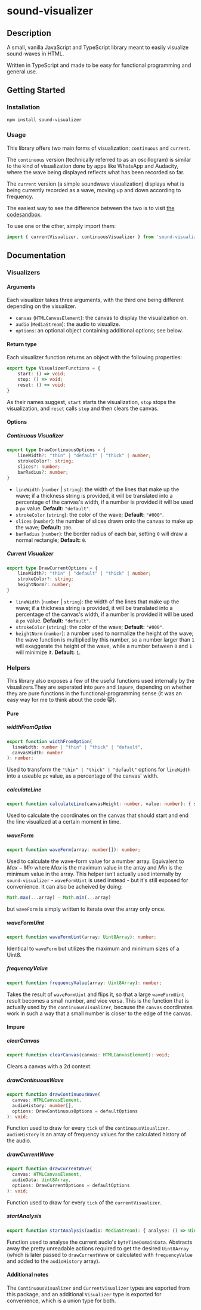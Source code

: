 # sound-visualizer

## Description

A small, vanilla JavaScript and TypeScript library meant to easily visualize sound-waves in HTML.

Written in TypeScript and made to be easy for functional programming and general use.

## Getting Started

### Installation

```bash
npm install sound-visualizer
```

### Usage

This library offers two main forms of visualization: `continuous` and `current`.

The `continuous` version (technically referred to as an oscillogram) is similar to the kind of visualization done by apps like WhatsApp and Audacity, where the wave being displayed reflects what has been recorded so far.

The `current` version (a simple soundwave visualization) displays what is being currently recorded as a wave,
moving up and down according to frequency.

The easiest way to see the difference between the two is to visit [the codesandbox](https://codesandbox.io/p/sandbox/competent-curran-wpmxlu?selection=%5B%7B%22endColumn%22%3A10%2C%22endLineNumber%22%3A19%2C%22startColumn%22%3A10%2C%22startLineNumber%22%3A19%7D%5D).

To use one or the other, simply import them:

```typescript
import { currentVisualizer, continuousVisualizer } from 'sound-visualizer';
```

## Documentation

### Visualizers

#### Arguments

Each visualizer takes three arguments,
with the third one being different depending on the visualizer.

- `canvas` (`HTMLCanvasElement`): the canvas to display the visualization on.
- `audio` (`MediaStream`): the audio to visualize.
- `options`: an optional object containing additional options; see below.

#### Return type

Each visualizer function returns an object with the following properties:

```typescript
export type VisualizerFunctions = {
    start: () => void;
    stop: () => void;
    reset: () => void;
}
```

As their names suggest, `start` starts the visualization, `stop` stops the visualization, and `reset` calls `stop` and then clears the canvas.

#### Options

##### Continuous Visualizer

```typescript
export type DrawContinuousOptions = {
    lineWidth?: "thin" | "default" | "thick" | number;
    strokeColor?: string;
    slices?: number;
    barRadius?: number;
}
```

- `lineWidth` (`number` | `string`): the width of the lines that make up the wave; if a thickness string is provided, it will be translated into a percentage of the canvas's width, if a number is provided it will be used a `px` value. **Default:** `"default"`.
- `strokeColor` (`string`): the color of the wave; **Default:** `"#000"`.
- `slices` (`number`): the number of slices drawn onto the canvas to make up the wave; **Default:** `100`.
- `barRadius` (`number`): the border radius of each bar, setting `0` will draw a normal rectangle; **Default:** `0`.
##### Current Visualizer

```typescript
export type DrawCurrentOptions = {
    lineWidth?: "thin" | "default" | "thick" | number;
    strokeColor?: string;
    heightNorm?: number;
}
```

- `lineWidth` (`number` | `string`): the width of the lines that make up the wave; if a thickness string is provided, it will be translated into a percentage of the canvas's width, if a number is provided it will be used a `px` value. **Default:** `"default"`.
- `strokeColor` (`string`): the color of the wave; **Default:** `"#000"`.
- `heightNorm` (`number`): a number used to normalize the height of the wave; the wave function is multiplied by this number, so a number larger than `1` will exaggerate the height of the wave, while a number between `0` and `1` will minimize it. **Default:** `1`.

### Helpers

This library also exposes a few of the useful functions used internally by the visualizers.They are seperated into `pure` and `impure`, depending on whether they are pure functions in the functional-programming sense (it was an easy way for me to think about the code :smile_cat:).

#### Pure

##### widthFromOption

```typescript
export function widthFromOption(
  lineWidth: number | "thin" | "thick" | "default",
  canvasWidth: number
): number;
```

Used to transform the `"thin" | "thick" | "default"` options for `lineWidth` into a useable `px` value, as a percentage of the canvas' width.

##### calculateLine

```typescript
export function calculateLine(canvasHeight: number, value: number): { start: number; end: number };
```

Used to calculate the coordinates on the canvas that should start and end the line visualized at a certain moment in time.

##### waveForm

```typescript
export function waveForm(array: number[]): number;
```

Used to calculate the wave-form value for a number array. Equivalent to $Max - Min$ where $Max$ is the maximum value in the array and $Min$ is the minimum value in the array. This helper isn't actually used internally by `sound-visualizer` - `waveFormUint` is used instead - but it's still exposed for convenience. It can also be acheived by doing:

```typescript
Math.max(...array) - Math.min(...array)
```

but `waveForm` is simply written to iterate over the array only once.

##### waveFormUint

```typescript
export function waveFormUint(array: Uint8Array): number;
```

Identical to `waveForm` but utilizes the maximum and minimum sizes of a Uint8.

##### frequencyValue

```typescript
export function frequencyValue(array: Uint8Array): number;
```

Takes the result of `waveFormUint` and flips it, so that a large `waveFormUint` result becomes a small number, and vice versa. This is the function that is actually used by the `continuousVisualizer`, because the `canvas` coordinates work in such a way that a small number is closer to the edge of the canvas.

#### Impure

##### clearCanvas

```typescript
export function clearCanvas(canvas: HTMLCanvasElement): void;
```

Clears a canvas with a 2d context.

##### drawContinuousWave

```typescript
export function drawContinuousWave(
  canvas: HTMLCanvasElement,
  audioHistory: number[],
  options: DrawContinuousOptions = defaultOptions
): void;
```

Function used to draw for every `tick` of the `continuousVisualizer`. `audioHistory` is an array of frequency values for the calculated history of the audio.

##### drawCurrentWave

```typescript
export function drawCurrentWave(
  canvas: HTMLCanvasElement,
  audioData: Uint8Array,
  options: DrawCurrentOptions = defaultOptions
): void;
```

Function used to draw for every `tick` of the `currentVisualizer`.

##### startAnalysis

```typescript
export function startAnalysis(audio: MediaStream): { analyse: () => Uint8Array, disconnect: () => void };
```

Function used to analyse the current audio's `byteTimeDomainData`. Abstracts away the pretty unreadable actions required to get the desired `Uint8Array` (which is later passed to `drawCurrentWave` or calculated with `frequencyValue` and added to the `audioHistory` array).

#### Additional notes

The `ContinuousVisualizer` and `CurrentVisualizer` types are exported from this package, and an additional `Visualizer` type is exported for convenience, which is a union type for both.
